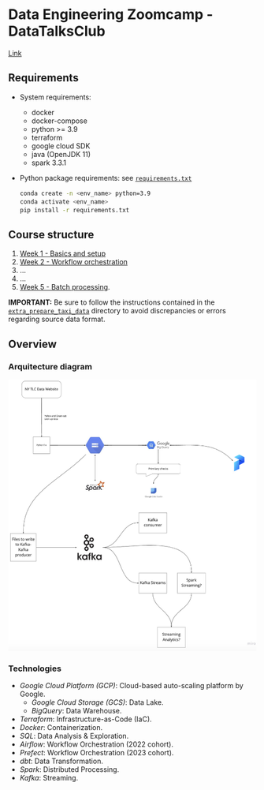 # Data Engineering Zoomcamp - DataTalksClub

[Link](https://github.com/DataTalksClub/data-engineering-zoomcamp)

## Requirements
* System requirements:
    + docker
    + docker-compose
    + python >= 3.9
    + terraform
    + google cloud SDK
    + java (OpenJDK 11)
    + spark 3.3.1
* Python package requirements: see [`requirements.txt`](./requirements.txt)

  ```bash
  conda create -n <env_name> python=3.9
  conda activate <env_name>
  pip install -r requirements.txt
  ```


## Course structure
1. [Week 1 - Basics and setup](./week1_basics_n_setup/)
2. [Week 2 - Workflow orchestration](./week2_workflow_orchestration/)
3. ...
4. ...
5. [Week 5 - Batch processing](./week5_batch_processing/).

**IMPORTANT:** Be sure to follow the instructions contained in the [`extra_prepare_taxi_data`](./extra_prepare_taxi_data/) directory to avoid discrepancies or errors regarding source data format.

## Overview

### Arquitecture diagram

<img src="images/architecture_diagram.png"/>

### Technologies

* *Google Cloud Platform (GCP)*: Cloud-based auto-scaling platform by Google.
  * *Google Cloud Storage (GCS)*: Data Lake.
  * *BigQuery*: Data Warehouse.
* *Terraform*: Infrastructure-as-Code (IaC).
* *Docker*: Containerization.
* *SQL*: Data Analysis & Exploration.
* *Airflow*: Workflow Orchestration (2022 cohort).
* *Prefect*: Workflow Orchestration (2023 cohort).
* *dbt*: Data Transformation.
* *Spark*: Distributed Processing.
* *Kafka*: Streaming.